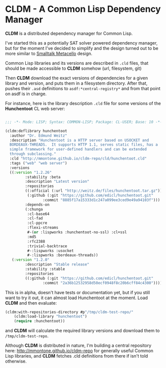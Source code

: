CLDM - A Common Lisp Dependency Manager
=========

**CLDM** is a distributed dependency manager for Common Lisp.

I've started this as a potentially SAT solver powered dependency manager, but for the moment I've decided to simplify and the design turned out to be more similar to [Smalltalk Metacello](https://code.google.com/p/metacello) design.

Common Lisp libraries and its versions are described in `.cld` files, that should be made accessible to **CLDM** somehow (url, filesystem, git)

Then **CLDM** download the exact versions of dependencies for a given library and version, and puts them in a filesystem directory. After that, pushes their `.asd` definitions to `asdf:*central-registry*` and from that point on asdf is in charge.

For instance, here is the library description `.cld` file for some versions of the **Hunchentoot** CL web server:

```lisp

;;; -*- Mode: LISP; Syntax: COMMON-LISP; Package: CL-USER; Base: 10 -*-

(cldm:deflibrary hunchentoot
  :author "Dr. Edmund Weitz"
  :description "Hunchentoot is a HTTP server based on USOCKET and
  BORDEAUX-THREADS.  It supports HTTP 1.1, serves static files, has a
  simple framework for user-defined handlers and can be extended
  through subclassing."
  :cld "http://mmontone.github.io/cldm-repo/cld/hunchentoot.cld"
  :tags ("web" "web server")
  :versions
  ((:version "1.2.26"
	     :stability :beta
	     :description "Latest version"
	     :repositories
	     ((:official (:url "http://weitz.de/files/hunchentoot.tar.gz"))
	      (:github (:git "https://github.com/edicl/hunchentoot.git"
			     :commit "8885f17a15333d1c247a099ee3ced9e49a94103f")))
	     :depends-on
	     (:chunga
	      :cl-base64
	      :cl-fad
	      :cl-ppcre
	      :flexi-streams
	      #-(or :lispworks :hunchentoot-no-ssl) :cl+ssl
	      :md5
	      :rfc2388
	      :trivial-backtrace
	      #-:lispworks :usocket
	      #-:lispworks :bordeaux-threads))
   (:version "1.2.0"
	     :description "Stable release"
	     :stability :stable
	     :repositories
	     ((:github (:git "https://github.com/edicl/hunchentoot.git"
			     :commit "2a36b12532958d50ecf0948f8c20b6cff84c4300"))))))

```

This is in alpha, doesn't have tests or documentation yet, but if you still want to try it out, it can almost load Hunchentoot at the moment. Load **CLDM** and then evaluate:

```lisp
(cldm:with-repositories-directory #p"/tmp/cldm-test-repo/"
    (cldm:load-library "hunchentoot")
    (require :hunchentoot))    
```
and **CLDM** will calculate the required library versions and download them to `/tmp/cldm-test-repo`.

Although **CLDM** is distributed in nature, I'm building a central repository here: http://mmontone.github.io/cldm-repo for generally useful Common Lisp libraries, and **CLDM** fetches .cld definitions from there if isn't told otherwise.